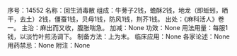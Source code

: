 序号：14552
名称：回生消毒散
组成：牛蒡子2钱，蟾酥2钱，地龙（即蚯蚓，晒干，去土）2钱，僵蚕1钱，贝母1钱，防风1钱，荆芥1钱。
出处：《麻科活人》卷一。
主治：麻出而又收，腹胀喘急。
加减：None
功效：None
用法用量：每服1钱，以淡竹叶煎汤调下。
制备方法：上为末。
临床应用：None
各家论述：None
用药禁忌：None
附注：None
